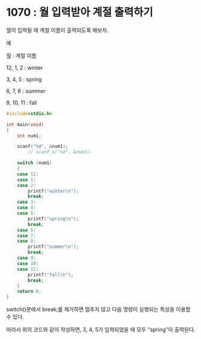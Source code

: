 # 1070 : 월 입력받아 계절 출력하기
월이 입력될 때 계절 이름이 출력되도록 해보자.

예


월 : 계절 이름

12, 1, 2 : winter

  3, 4, 5 : spring

  6, 7, 8 : summer

  9, 10, 11 : fall

```c
#include<stdio.h>

int main(void)
{
	int num1;

	scanf("%d", &num1);
		// scanf_s("%d", &num1);

	switch (num1)
	{
	case 12:
	case 1:
	case 2:
		printf("winter\n");
		break;
	case 3:
	case 4:
	case 5:
		printf("spring\n");
		break;
	case 6:
	case 7:
	case 8:
		printf("summer\n");
		break;
	case 9:
	case 10:
	case 11:
		printf("fall\n");
		break;
	}
	return 0;
}
```
switch()문에서 break;를 제거하면 멈추지 않고 다음 명령이 실행되는 특성을 이용할 수 있다.

따라서 위의 코드와 같이 작성하면, 3, 4, 5가 입력되었을 때 모두 "spring"이 출력된다.